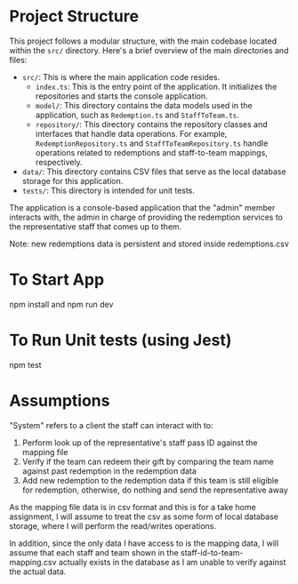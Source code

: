 # Project Structure
This project follows a modular structure, with the main codebase located within the `src/` directory. Here's a brief overview of the main directories and files:

- `src/`: This is where the main application code resides.
    - `index.ts`: This is the entry point of the application. It initializes the repositories and starts the console application.
    - `model/`: This directory contains the data models used in the application, such as `Redemption.ts` and `StaffToTeam.ts`.
    - `repository/`: This directory contains the repository classes and interfaces that handle data operations. For example, `RedemptionRepository.ts` and `StaffToTeamRepository.ts` handle operations related to redemptions and staff-to-team mappings, respectively.
- `data/`: This directory contains CSV files that serve as the local database storage for this application.
- `tests/`: This directory is intended for unit tests.

The application is a console-based application that the "admin" member interacts with, the admin in charge of providing the redemption services to the representative staff that comes up to them.

Note: new redemptions data is persistent and stored inside redemptions.csv

# To Start App
npm install
and
npm run dev

# To Run Unit tests (using Jest)
npm test

# Assumptions

"System" refers to a client the staff can interact with to:
1. Perform look up of the representative's staff pass ID against the mapping file
2. Verify if the team can redeem their gift by comparing the team name against past
redemption in the redemption data
3. Add new redemption to the redemption data if this team is still eligible for
redemption, otherwise, do nothing and send the representative away

As the mapping file data is in csv format and this is for a take home assignment, I will assume to treat the csv as some form of local database storage, where I will perform the read/writes operations.

In addition, since the only data I have access to is the mapping data, I will assume that each staff and team shown in the staff-id-to-team-mapping.csv actually exists in the database as I am unable to verify against the actual data.